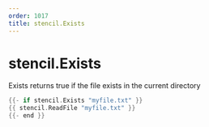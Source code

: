 ```yaml
---
order: 1017
title: stencil.Exists
---
```


<!-- Generated by tools/docgen. DO NOT EDIT. -->

# stencil.Exists

Exists returns true if the file exists in the current directory

```go
{{- if stencil.Exists "myfile.txt" }}
{{ stencil.ReadFile "myfile.txt" }}
{{- end }}
```

